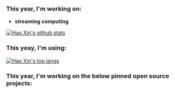
### This year, I'm working on:

- __streaming computing__

[![Hao Xin's github stats](https://github-readme-stats.vercel.app/api?username=haoxins&theme=merko)](https://github.com/haoxins/haoxins.github.io)

### This yeay, I'm using:

[![Hao Xin's top langs](https://github-readme-stats.vercel.app/api/top-langs/?username=haoxins&theme=merko)](https://github.com/haoxins/haoxins.github.io)

### This year, I'm working on the below pinned open source projects:
